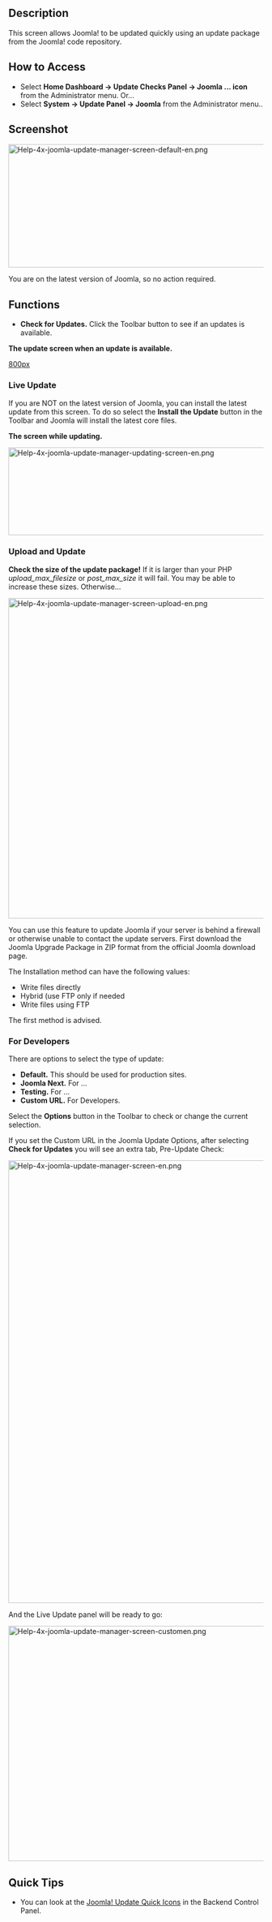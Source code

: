 <!-- Filename: Help4.x:Joomla_Update / Display title: Joomla Update -->

## Description

This screen allows Joomla! to be updated quickly using an update package
from the Joomla! code repository.

## How to Access

- Select **Home Dashboard **→** Update Checks Panel **→** Joomla ...
  icon** from the Administrator menu. Or...
- Select **System **→** Update Panel **→** Joomla** from the
  Administrator menu..

## Screenshot

<img
src="https://docs.joomla.org/images/7/75/Help-4x-joomla-update-manager-screen-default-en.png"
decoding="async" data-file-width="800" data-file-height="243"
width="800" height="243"
alt="Help-4x-joomla-update-manager-screen-default-en.png" />

You are on the latest version of Joomla, so no action required.

## Functions

- **Check for Updates.** Click the Toolbar button to see if an updates
  is available.

**The update screen when an update is available.**

<a
href="https://docs.joomla.org/index.php?title=Special:Upload&amp;wpDestFile=Help-4x-joomla-update-manager-with-updates-screen-en.png"
class="new"
title="File:Help-4x-joomla-update-manager-with-updates-screen-en.png">800px</a>

### Live Update

If you are NOT on the latest version of Joomla, you can install the
latest update from this screen. To do so select the **Install the
Update** button in the Toolbar and Joomla will install the latest core
files.

**The screen while updating.**

<img
src="https://docs.joomla.org/images/0/05/Help-4x-joomla-update-manager-updating-screen-en.png"
decoding="async" data-file-width="800" data-file-height="173"
width="800" height="173"
alt="Help-4x-joomla-update-manager-updating-screen-en.png" />

### Upload and Update

**Check the size of the update package!** If it is larger than your PHP
*upload_max_filesize* or *post_max_size* it will fail. You may be able
to increase these sizes. Otherwise...

<img
src="https://docs.joomla.org/images/6/63/Help-4x-joomla-update-manager-screen-upload-en.png"
decoding="async" data-file-width="800" data-file-height="632"
width="800" height="632"
alt="Help-4x-joomla-update-manager-screen-upload-en.png" />

You can use this feature to update Joomla if your server is behind a
firewall or otherwise unable to contact the update servers. First
download the Joomla Upgrade Package in ZIP format from the official
Joomla download page.

The Installation method can have the following values:

- Write files directly
- Hybrid (use FTP only if needed
- Write files using FTP

The first method is advised.

### For Developers

There are options to select the type of update:

- **Default.** This should be used for production sites.
- **Joomla Next.** For ...
- **Testing.** For ...
- **Custom URL.** For Developers.

Select the **Options** button in the Toolbar to check or change the
current selection.

If you set the Custom URL in the Joomla Update Options, after selecting
**Check for Updates** you will see an extra tab, Pre-Update Check:

<img
src="https://docs.joomla.org/images/5/54/Help-4x-joomla-update-manager-screen-en.png"
decoding="async" data-file-width="800" data-file-height="873"
width="800" height="873"
alt="Help-4x-joomla-update-manager-screen-en.png" />

And the Live Update panel will be ready to go:

<img
src="https://docs.joomla.org/images/6/63/Help-4x-joomla-update-manager-screen-customen.png"
decoding="async" data-file-width="800" data-file-height="464"
width="800" height="464"
alt="Help-4x-joomla-update-manager-screen-customen.png" />

## Quick Tips

- You can look at the [Joomla! Update Quick
  Icons](https://docs.joomla.org/Help4.x:Admin_Modules:_Quick_Icons/en "Help4.x:Admin Modules: Quick Icons/en")
  in the Backend Control Panel.
